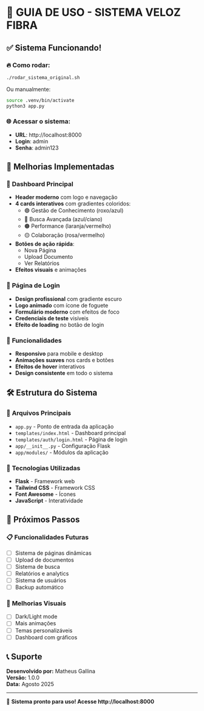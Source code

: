 # 🚀 GUIA DE USO - SISTEMA VELOZ FIBRA

## ✅ Sistema Funcionando!

### 🔥 Como rodar:
```bash
./rodar_sistema_original.sh
```

Ou manualmente:
```bash
source .venv/bin/activate
python3 app.py
```

### 🌐 Acessar o sistema:
- **URL**: http://localhost:8000
- **Login**: admin
- **Senha**: admin123

## 🎨 Melhorias Implementadas

### 📱 **Dashboard Principal**
- **Header moderno** com logo e navegação
- **4 cards interativos** com gradientes coloridos:
  - 🟣 Gestão de Conhecimento (roxo/azul)
  - 🔵 Busca Avançada (azul/ciano)
  - 🟠 Performance (laranja/vermelho)
  - 🟡 Colaboração (rosa/vermelho)
- **Botões de ação rápida**:
  - Nova Página
  - Upload Documento
  - Ver Relatórios
- **Efeitos visuais** e animações

### 🔐 **Página de Login**
- **Design profissional** com gradiente escuro
- **Logo animado** com ícone de foguete
- **Formulário moderno** com efeitos de foco
- **Credenciais de teste** visíveis
- **Efeito de loading** no botão de login

### 🎯 **Funcionalidades**
- **Responsivo** para mobile e desktop
- **Animações suaves** nos cards e botões
- **Efeitos de hover** interativos
- **Design consistente** em todo o sistema

## 🛠️ Estrutura do Sistema

### 📁 **Arquivos Principais**
- `app.py` - Ponto de entrada da aplicação
- `templates/index.html` - Dashboard principal
- `templates/auth/login.html` - Página de login
- `app/__init__.py` - Configuração Flask
- `app/modules/` - Módulos da aplicação

### 🎨 **Tecnologias Utilizadas**
- **Flask** - Framework web
- **Tailwind CSS** - Framework CSS
- **Font Awesome** - Ícones
- **JavaScript** - Interatividade

## 🚀 Próximos Passos

### 📋 **Funcionalidades Futuras**
- [ ] Sistema de páginas dinâmicas
- [ ] Upload de documentos
- [ ] Sistema de busca
- [ ] Relatórios e analytics
- [ ] Sistema de usuários
- [ ] Backup automático

### 🎨 **Melhorias Visuais**
- [ ] Dark/Light mode
- [ ] Mais animações
- [ ] Temas personalizáveis
- [ ] Dashboard com gráficos

## 📞 Suporte

**Desenvolvido por:** Matheus Gallina  
**Versão:** 1.0.0  
**Data:** Agosto 2025

---

🎉 **Sistema pronto para uso! Acesse http://localhost:8000** 